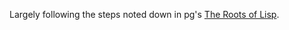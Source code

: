 Largely following the steps noted down in pg's
[The Roots of Lisp](http://lib.store.yahoo.net/lib/paulgraham/jmc.ps).
